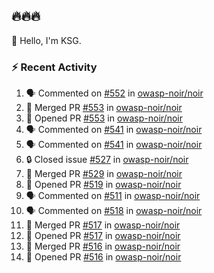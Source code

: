 ## 🔥🔥🔥
👋 Hello, I'm KSG.  

### ⚡ Recent Activity
<!--START_SECTION:activity-->
1. 🗣 Commented on [#552](https://github.com/owasp-noir/noir/issues/552#issuecomment-2685514450) in [owasp-noir/noir](https://github.com/owasp-noir/noir)
2. 🎉 Merged PR [#553](https://github.com/owasp-noir/noir/pull/553) in [owasp-noir/noir](https://github.com/owasp-noir/noir)
3. 💪 Opened PR [#553](https://github.com/owasp-noir/noir/pull/553) in [owasp-noir/noir](https://github.com/owasp-noir/noir)
4. 🗣 Commented on [#541](https://github.com/owasp-noir/noir/pull/541#issuecomment-2676963500) in [owasp-noir/noir](https://github.com/owasp-noir/noir)
5. 🗣 Commented on [#541](https://github.com/owasp-noir/noir/pull/541#issuecomment-2676901931) in [owasp-noir/noir](https://github.com/owasp-noir/noir)
6. 🔒 Closed issue [#527](https://github.com/owasp-noir/noir/issues/527) in [owasp-noir/noir](https://github.com/owasp-noir/noir)
7. 🎉 Merged PR [#529](https://github.com/owasp-noir/noir/pull/529) in [owasp-noir/noir](https://github.com/owasp-noir/noir)
8. 💪 Opened PR [#519](https://github.com/owasp-noir/noir/pull/519) in [owasp-noir/noir](https://github.com/owasp-noir/noir)
9. 🗣 Commented on [#511](https://github.com/owasp-noir/noir/issues/511#issuecomment-2613763841) in [owasp-noir/noir](https://github.com/owasp-noir/noir)
10. 🗣 Commented on [#518](https://github.com/owasp-noir/noir/issues/518#issuecomment-2613260980) in [owasp-noir/noir](https://github.com/owasp-noir/noir)
11. 🎉 Merged PR [#517](https://github.com/owasp-noir/noir/pull/517) in [owasp-noir/noir](https://github.com/owasp-noir/noir)
12. 💪 Opened PR [#517](https://github.com/owasp-noir/noir/pull/517) in [owasp-noir/noir](https://github.com/owasp-noir/noir)
13. 🎉 Merged PR [#516](https://github.com/owasp-noir/noir/pull/516) in [owasp-noir/noir](https://github.com/owasp-noir/noir)
14. 💪 Opened PR [#516](https://github.com/owasp-noir/noir/pull/516) in [owasp-noir/noir](https://github.com/owasp-noir/noir)
<!--END_SECTION:activity-->
